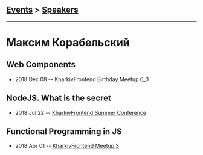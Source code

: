 ## [Events](../README.md) > [Speakers](../speakers.md)
---

# Максим Корабельский

## Web Components
- 2018 Dec 08 -- KharkivFrontend Birthday Meetup 0_0    
## NodeJS. What is the secret
- 2018 Jul 22 -- [KharkivFrontend Summer Conference](https://www.youtube.com/watch?v=g5WPzwIB1RI)    
## Functional Programming in JS
- 2018 Apr 01 -- [KharkivFrontend Meetup 3](https://www.youtube.com/watch?v=NEVTBVFRk6Y)    
